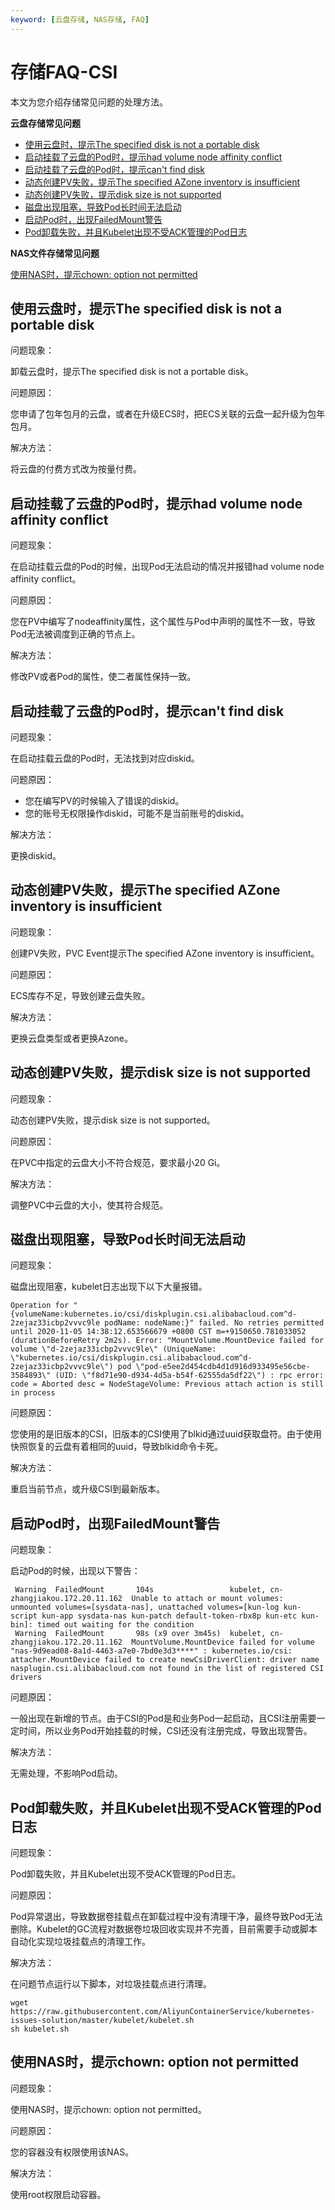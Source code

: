 ```yaml
---
keyword: [云盘存储, NAS存储, FAQ]
---
```


# 存储FAQ-CSI

本文为您介绍存储常见问题的处理方法。

**云盘存储常见问题**

-   [使用云盘时，提示The specified disk is not a portable disk](#section_rqz_dv4_up0)
-   [启动挂载了云盘的Pod时，提示had volume node affinity conflict](#section_24n_fqd_1lz)
-   [启动挂载了云盘的Pod时，提示can't find disk](#section_3et_ci6_kef)
-   [动态创建PV失败，提示The specified AZone inventory is insufficient](#section_0as_22b_txn)
-   [动态创建PV失败，提示disk size is not supported](#section_ony_za8_acw)
-   [磁盘出现阻塞，导致Pod长时间无法启动](#section_rv9_dh1_7r1)
-   [启动Pod时，出现FailedMount警告](#section_vv3_6ll_hvn)
-   [Pod卸载失败，并且Kubelet出现不受ACK管理的Pod日志](#section_u64_r44_iej)

**NAS文件存储常见问题**

[使用NAS时，提示chown: option not permitted](#section_cxn_2gp_hxw)

## 使用云盘时，提示The specified disk is not a portable disk

问题现象：

卸载云盘时，提示The specified disk is not a portable disk。

问题原因：

您申请了包年包月的云盘，或者在升级ECS时，把ECS关联的云盘一起升级为包年包月。

解决方法：

将云盘的付费方式改为按量付费。

## 启动挂载了云盘的Pod时，提示had volume node affinity conflict

问题现象：

在启动挂载云盘的Pod的时候，出现Pod无法启动的情况并报错had volume node affinity conflict。

问题原因：

您在PV中编写了nodeaffinity属性，这个属性与Pod中声明的属性不一致，导致Pod无法被调度到正确的节点上。

解决方法：

修改PV或者Pod的属性，使二者属性保持一致。

## 启动挂载了云盘的Pod时，提示can't find disk

问题现象：

在启动挂载云盘的Pod时，无法找到对应diskid。

问题原因：

-   您在编写PV的时候输入了错误的diskid。
-   您的账号无权限操作diskid，可能不是当前账号的diskid。

解决方法：

更换diskid。

## 动态创建PV失败，提示The specified AZone inventory is insufficient

问题现象：

创建PV失败，PVC Event提示The specified AZone inventory is insufficient。

问题原因：

ECS库存不足，导致创建云盘失败。

解决方法：

更换云盘类型或者更换Azone。

## 动态创建PV失败，提示disk size is not supported

问题现象：

动态创建PV失败，提示disk size is not supported。

问题原因：

在PVC中指定的云盘大小不符合规范，要求最小20 Gi。

解决方法：

调整PVC中云盘的大小，使其符合规范。

## 磁盘出现阻塞，导致Pod长时间无法启动

问题现象：

磁盘出现阻塞，kubelet日志出现下以下大量报错。

```
Operation for "{volumeName:kubernetes.io/csi/diskplugin.csi.alibabacloud.com^d-2zejaz33icbp2vvvc9le podName: nodeName:}" failed. No retries permitted until 2020-11-05 14:38:12.653566679 +0800 CST m=+9150650.781033052 (durationBeforeRetry 2m2s). Error: "MountVolume.MountDevice failed for volume \"d-2zejaz33icbp2vvvc9le\" (UniqueName: \"kubernetes.io/csi/diskplugin.csi.alibabacloud.com^d-2zejaz33icbp2vvvc9le\") pod \"pod-e5ee2d454cdb4d1d916d933495e56cbe-3584893\" (UID: \"f8d71e90-d934-4d5a-b54f-62555da5df22\") : rpc error: code = Aborted desc = NodeStageVolume: Previous attach action is still in process
```

问题原因：

您使用的是旧版本的CSI，旧版本的CSI使用了blkid通过uuid获取盘符。由于使用快照恢复的云盘有着相同的uuid，导致blkid命令卡死。

解决方法：

重启当前节点，或升级CSI到最新版本。

## 启动Pod时，出现FailedMount警告

问题现象：

启动Pod的时候，出现以下警告：

```
 Warning  FailedMount       104s                 kubelet, cn-zhangjiakou.172.20.11.162  Unable to attach or mount volumes: unmounted volumes=[sysdata-nas], unattached volumes=[kun-log kun-script kun-app sysdata-nas kun-patch default-token-rbx8p kun-etc kun-bin]: timed out waiting for the condition
 Warning  FailedMount       98s (x9 over 3m45s)  kubelet, cn-zhangjiakou.172.20.11.162  MountVolume.MountDevice failed for volume "nas-9d9ead08-8a1d-4463-a7e0-7bd0e3d3****" : kubernetes.io/csi: attacher.MountDevice failed to create newCsiDriverClient: driver name nasplugin.csi.alibabacloud.com not found in the list of registered CSI drivers
```

问题原因：

一般出现在新增的节点。由于CSI的Pod是和业务Pod一起启动，且CSI注册需要一定时间，所以业务Pod开始挂载的时候，CSI还没有注册完成，导致出现警告。

解决方法：

无需处理，不影响Pod启动。

## Pod卸载失败，并且Kubelet出现不受ACK管理的Pod日志

问题现象：

Pod卸载失败，并且Kubelet出现不受ACK管理的Pod日志。

问题原因：

Pod异常退出，导致数据卷挂载点在卸载过程中没有清理干净，最终导致Pod无法删除。Kubelet的GC流程对数据卷垃圾回收实现并不完善，目前需要手动或脚本自动化实现垃圾挂载点的清理工作。

解决方法：

在问题节点运行以下脚本，对垃圾挂载点进行清理。

```
wget https://raw.githubusercontent.com/AliyunContainerService/kubernetes-issues-solution/master/kubelet/kubelet.sh
sh kubelet.sh
```

## 使用NAS时，提示chown: option not permitted

问题现象：

使用NAS时，提示chown: option not permitted。

问题原因：

您的容器没有权限使用该NAS。

解决方法：

使用root权限启动容器。

